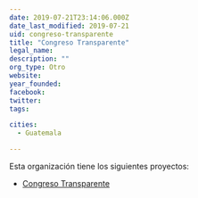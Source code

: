 ```yaml
---
date: 2019-07-21T23:14:06.000Z
date_last_modified: 2019-07-21
uid: congreso-transparente
title: "Congreso Transparente"
legal_name: 
description: ""
org_type: Otro
website: 
year_founded: 
facebook: 
twitter: 
tags:

cities: 
  - Guatemala

---
```


Esta organización tiene los siguientes proyectos:

- [Congreso Transparente](/i/congreso-transparente.html)
